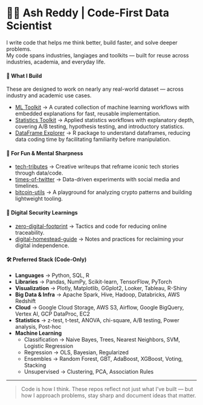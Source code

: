 # 👨‍💻 Ash Reddy | Code-First Data Scientist

I write code that helps me think better, build faster, and solve deeper problems.  
My code spans industries, langiages and toolkits — built for reuse across industries, academia, and everyday life.

#### 🧱 What I Build
These are designed to work on nearly any real-world dataset — across industry and academic use cases.
- [ML Toolkit](https://github.com/ashrithssreddy/ml-toolkit) → A curated collection of machine learning workflows with embedded explanations for fast, reusable implementation.
- [Statistics Toolkit](https://github.com/ashrithssreddy/statistics-toolkit) → Applied statistics workflows with explanatory depth, covering A/B testing, hypothesis testing, and introductory statistics.
- [DataFrame Explorer](https://github.com/ashrithssreddy/dataframe-explorer) → R package to understand dataframes, reducing data coding time by facilitating familiarity before manipulation.

#### 🧠 For Fun & Mental Sharpness
- [tech-tributes](https://github.com/ashrithssreddy/tech-tributes) → Creative writeups that reframe iconic tech stories through data/code.
- [times-of-twitter](https://github.com/ashrithssreddy/times-of-twitter) → Data-driven experiments with social media and timelines.
- [bitcoin-utils](https://github.com/ashrithssreddy/bitcoin-utils) → A playground for analyzing crypto patterns and building lightweight tooling.

#### 🔐 Digital Security Learnings
- [zero-digital-footprint](https://github.com/ashrithssreddy/zero-digital-footprint) → Tactics and code for reducing online traceability.
- [digital-homestead-guide](https://github.com/ashrithssreddy/digital-homestead-guide) → Notes and practices for reclaiming your digital independence.

#### 🛠 Preferred Stack (Code-Only)

- **Languages** → Python, SQL, R  
- **Libraries** → Pandas, NumPy, Scikit-learn, TensorFlow, PyTorch
- **Visualization** → Plotly, Matplotlib, GGplot2, Looker, Tableau, R-Shiny
- **Big Data & Infra** → Apache Spark, Hive, Hadoop, Databricks, AWS Redshift  
- **Cloud** → Google Cloud Storage, AWS S3, Airflow, Google BigQuery, Vertex AI, GCP DataProc, EC2  
- **Statistics** → z-test, t-test, ANOVA, chi-square, A/B testing, Power analysis, Post-hoc  
- **Machine Learning** 
  - Classification → Naive Bayes, Trees, Nearest Neighbors, SVM, Logistic Regression  
  - Regression → OLS, Bayesian, Regularized  
  - Ensembles → Random Forest, GBT, AdaBoost, XGBoost, Voting, Stacking  
  - Unsupervised → Clustering, PCA, Association Rules  

---

> Code is how I think. These repos reflect not just what I’ve built — but how I approach problems, stay sharp and document ideas that matter.
